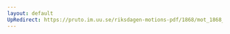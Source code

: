 ```yaml
---
layout: default
UpRedirect: https://pruto.im.uu.se/riksdagen-motions-pdf/1868/mot_1868__ak__47/mot_1868__ak__47-002.pdf
---
```

